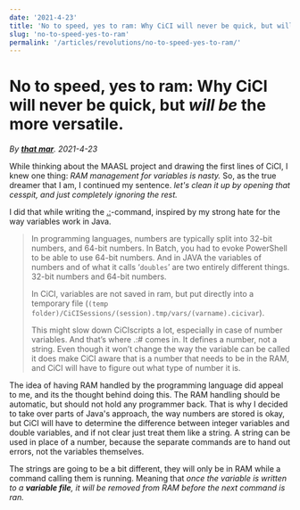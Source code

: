 ```yaml
---
date: '2021-4-23'
title: 'No to speed, yes to ram: Why CiCI will never be quick, but will be the more versatile.'
slug: 'no-to-speed-yes-to-ram'
permalink: '/articles/revolutions/no-to-speed-yes-to-ram/'
---
```


# No to speed, yes to ram: Why CiCI will never be quick, but *will be* the more versatile.

_By **[that mar](https://github.com/that-mar)**._
_2021-4-23_

While thinking about the MAASL project and drawing the first lines of CiCI, I knew one thing: *RAM management for variables is nasty.* So, as the true dreamer that I am, I continued my sentence. *let's clean it up by opening that cesspit, and just completely ignoring the rest.* 

I did that while writing the [.:](https://asccisl-org.github.io/docs/Commands/dot/dotcolon/)-command, inspired by my strong hate for the way variables work in Java.

> In programming languages, numbers are typically split into 32-bit  numbers, and 64-bit numbers. In Batch, you had to evoke PowerShell to be able to use 64-bit numbers. And in JAVA the variables of numbers and of what it calls ‘`doubles`’  are two entirely different things. 32-bit numbers and 64-bit numbers.
>
> In CiCI, variables are not saved in ram, but put directly into a temporary file (`(temp folder)/CiCISessions/(session).tmp/vars/(varname).cicivar`).
>
> This might slow down CiCIscripts a lot, especially in case of  number variables. And that’s where .:# comes in. It defines a number,  not a string. Even though it won’t change the way the variable can be  called it does make CiCI aware that is a number that needs to be in the  RAM, and CiCI will have to figure out what type of number it is.

The idea of having RAM handled by the programming language did appeal to me, and its the thought behind doing this. 
The RAM handling should be automatic, but should not hold any programmer back. That is why I decided to take over parts of Java's approach, the way numbers are stored is okay, but CiCI will have to determine the difference between integer variables and double variables, and if not clear just treat them like a string.
A string can be used in place of a number, because the separate commands are to hand out errors, not the variables themselves.

The strings are going to be a bit different, they will only be in RAM while a command calling them is running. Meaning that _once the variable is written to a **variable file**, it will be removed from RAM before the next command is ran._ 

